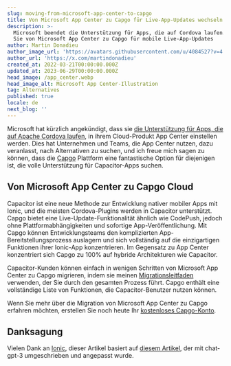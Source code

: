 ```yaml
---
slug: moving-from-microsoft-app-center-to-capgo
title: Von Microsoft App Center zu Capgo für Live-App-Updates wechseln
description: >-
  Microsoft beendet die Unterstützung für Apps, die auf Cordova laufen. Wechseln
  Sie von Microsoft App Center zu Capgo für mobile Live-App-Updates
author: Martin Donadieu
author_image_url: 'https://avatars.githubusercontent.com/u/4084527?v=4'
author_url: 'https://x.com/martindonadieu'
created_at: 2022-03-21T00:00:00.000Z
updated_at: 2023-06-29T00:00:00.000Z
head_image: /app_center.webp
head_image_alt: Microsoft App Center-Illustration
tag: Alternatives
published: true
locale: de
next_blog: ''
---
```


Microsoft hat kürzlich angekündigt, dass sie [die Unterstützung für Apps, die auf Apache Cordova laufen](https://devblogs.microsoft.com/appcenter/announcing-apache-cordova-retirement/), in ihrem Cloud-Produkt App Center einstellen werden. Dies hat Unternehmen und Teams, die App Center nutzen, dazu veranlasst, nach Alternativen zu suchen, und ich freue mich sagen zu können, dass die [Capgo](https://capgo.app/) Plattform eine fantastische Option für diejenigen ist, die volle Unterstützung für Capacitor-Apps suchen.

## Von Microsoft App Center zu Capgo Cloud

Capacitor ist eine neue Methode zur Entwicklung nativer mobiler Apps mit Ionic, und die meisten Cordova-Plugins werden in Capacitor unterstützt. Capgo bietet eine Live-Update-Funktionalität ähnlich wie CodePush, jedoch ohne Plattformabhängigkeiten und sofortige App-Veröffentlichung. Mit Capgo können Entwicklungsteams den komplizierten App-Bereitstellungsprozess auslagern und sich vollständig auf die einzigartigen Funktionen ihrer Ionic-App konzentrieren. Im Gegensatz zu App Center konzentriert sich Capgo zu 100% auf hybride Architekturen wie Capacitor.

Capacitor-Kunden können einfach in wenigen Schritten von Microsoft App Center zu Capgo migrieren, indem sie meinen [Migrationsleitfaden](https://capgo.app/blog/appcenter-migration/) verwenden, der Sie durch den gesamten Prozess führt. Capgo enthält eine vollständige Liste von Funktionen, die Capacitor-Benutzer nutzen können.

Wenn Sie mehr über die Migration von Microsoft App Center zu Capgo erfahren möchten, erstellen Sie noch heute Ihr [kostenloses Capgo-Konto](/register/).

## Danksagung

Vielen Dank an [Ionic](https://ionic.com/), dieser Artikel basiert auf [diesem Artikel](https://ionic.io/blog/moving-from-microsoft-app-center-to-ionic-appflow/), der mit chat-gpt-3 umgeschrieben und angepasst wurde.